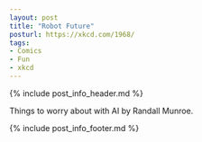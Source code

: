 ```yaml
---
layout: post
title: "Robot Future"
posturl: https://xkcd.com/1968/
tags:
- Comics
- Fun
- xkcd
---
```


{% include post_info_header.md %}

Things to worry about with AI by Randall Munroe.

<!--more-->
{% include post_info_footer.md %}
